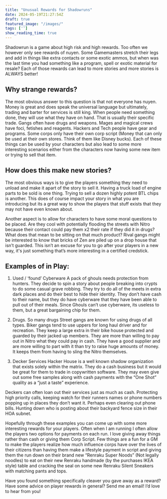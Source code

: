 ```yaml
---
title: "Unusual Rewards for Shadowruns"
date: 2024-05-19T21:27:54Z
draft: true
featured_image: "/images/"
tags: ['']
show_reading_time: true
---
```


Shadowrun is a game about high risk and high rewards. Too often we however only see rewards of nuyen.  Some Gamemasters stretch their legs and add in things like extra contacts or some exotic ammos, but when was the last time you had something like a program, spell or exotic material for resale? Each of those rewards can lead to more stories and more stories is ALWAYS better!

## Why strange rewards?
The most obvious answer to this question is that not everyone has nuyen. Money is great and does speak the universal language but ultimately, trading and barter for services is still king. When people need something done, they will use what they have on hand. That is usually their specific trade. Gangs often have drugs and weapons. Mages and magical crews have foci, fetishes and reagents. Hackers and Tech people have gear and programs. Some corps only have their own corp script (Money that can only be used at their own stores. Think of them like Disney bucks). Each of these things can be used by your characters but also lead to some more interesting scenarios either from the characters now having some new item or trying to sell that item.

## How does this make new stories?
The most obvious ways is to give the players something they need to unload and make it apart of the story to sell it. Having a truck load of engine parts to be sold is one thing. Trying to sell a dozen highly potent BTL chips is another. This does of course impact your story in what you are introducing but its a great way to show the players that stuff exists that they may not have even known about.

Another aspect is to allow for characters to have some moral questions to be placed. Are they cool with potentially flooding the streets with Nitro because their contact could pay them x2 their rate if they did it in drugs? What does that mean to be sitting on that much product? Rival gangs might be interested to know that bricks of Zen are piled up on a drop house that isn’t guarded. This isn’t an excuse for you to go after your players in a new way, it's just something that’s more interesting in a certified credstick. 

## Examples of in Play:

1. Used / ‘found’ Cyberware 
A pack of ghouls needs protection from hunters. They decide to spin a story about people breaking into crypts to do some casual grave robbing. They try to do all of the meets in extra dark places and do their best to hide their identity. They don’t have cash to their name, but they do have cyberware that they have been able to pull out of their meals. Since Ghouls can’t use cyberware, its useless to them, but a great bargaining chip for them.

1. Drugs. So many drugs
Street gangs are known for using drugs of all types. Biker gangs tend to use uppers for long haul driver and for recreation. They keep a large extra in their bike house protected and guarded by their jacked up members. They are more than willing to pay out in Nitro what they could pay in cash. They have a good supplier and are more willing to part with it than try to raise huge amounts of money. It keeps them from having to sling the Nitro themselves. 

1. Decker Services
Hacker House is a well known shadow organization that exists solely within the matrix. They do a cash business but it would be great for them to trade in copywritten software. They may even give out some free samples along with cash payments with the “One Shot” quality as a “just a taste” experience. 

Deckers can often loan out their services just as much as cash. Protecting high priority calls, keeping watch for their runners names or phone numbers popping up in places they don’t want it. Perhaps even clearing out phone bills. Hunting down who is posting about their backyard fence size in their HOA subnet.

Hopefully through these examples you can come up with some more interesting rewards for your players. Often when I am running I often allow the players two options for payments on each run. I love giving away things rather than cash or giving them Corp Script. Few things are a fun for a GM to make the players realize how much influence corps have over the lives of their citizens than having them make a lifestyle payment in script and giving them the run down on their brand new “Renraku Super Noods” (Not legally noodles) to eat on their new Renraku handmade (by the purchases IKEA style) table and cracking the seal on some new Renraku Silent Sneakers with matching pants and tops. 

Have you found something specifically cleaver you gave away as a reward? Have some advice on player rewards in general? Send me an email! I’d love to hear from you!
